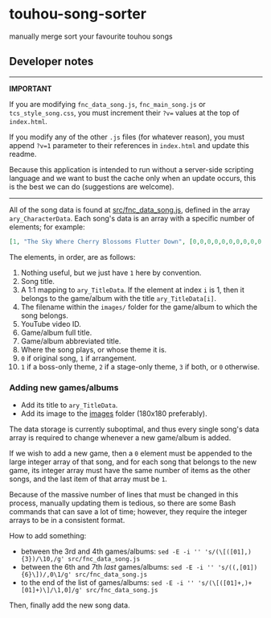 # touhou-song-sorter
manually merge sort your favourite touhou songs

## Developer notes

---
**IMPORTANT**

If you are modifying `fnc_data_song.js`, `fnc_main_song.js` or `tcs_style_song.css`, you must increment their `?v=` values at the top of `index.html`.

If you modify any of the other `.js` files (for whatever reason), you must append `?v=1` parameter to their references in `index.html` and update this readme.

Because this application is intended to run without a server-side scripting language and we want to bust the cache only when an update occurs, this is the best we can do (suggestions are welcome).

---

All of the song data is found at [src/fnc_data_song.js](./src/fnc_data_song.js), defined in the array `ary_CharacterData`. Each song's data is an array with a specific number of elements; for example:

```json
[1, "The Sky Where Cherry Blossoms Flutter Down", [0,0,0,0,0,0,0,0,0,0,0,0,0,0,0,0,0,0,0,0,0,0,0,0,0,0,0,0,0,0,0,0,0,0,0,0,0,0,0,0,1,0,0,0,0], "hsifs.png", "3B207i_YzE0", "Hidden Star in Four Seasons", "HSiFS", "Title Screen", 0, 0]
```

The elements, in order, are as follows:

1. Nothing useful, but we just have `1` here by convention.
2. Song title.
3. A 1:1 mapping to `ary_TitleData`. If the element at index `i` is 1, then it belongs to the game/album with the title `ary_TitleData[i]`.
4. The filename within the `images/` folder for the game/album to which the song belongs.
5. YouTube video ID.
6. Game/album full title.
7. Game/album abbreviated title.
8. Where the song plays, or whose theme it is.
9. `0` if original song, `1` if arrangement.
10. `1` if a boss-only theme, `2` if a stage-only theme, `3` if both, or `0` otherwise.

### Adding new games/albums

* Add its title to `ary_TitleData`.
* Add its image to the [images](./images/) folder (180x180 preferably).

The data storage is currently suboptimal, and thus every single song's data array is required to change whenever a new game/album is added.

If we wish to add a new game, then a `0` element must be appended to the large integer array of that song, and for each song that belongs to the new game, its integer array must have the same number of items as the other songs, and the last item of that array must be `1`.

Because of the massive number of lines that must be changed in this process, manually updating them is tedious, so there are some Bash commands that can save a lot of time; however, they require the integer arrays to be in a consistent format.

How to add something:
* between the 3rd and 4th games/albums: `sed -E -i '' 's/(\[([01],){3})/\10,/g' src/fnc_data_song.js`
* between the 6th and 7th _last_ games/albums: `sed -E -i '' 's/((,[01]){6}\])/,0\1/g' src/fnc_data_song.js`
* to the end of the list of games/albums: `sed -E -i '' 's/(\[([01]+,)+[01]+)\]/\1,0]/g' src/fnc_data_song.js`

Then, finally add the new song data.
